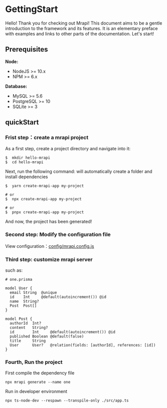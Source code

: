 # GettingStart

Hello! Thank you for checking out Mrapi!
This document aims to be a gentle introduction to the framework and its features. It is an elementary preface with examples and links to other parts of the documentation.
Let's start!

## Prerequisites 

**Node:**

- NodeJS >= 10.x
- NPM >= 6.x

**Database:**

- MySQL >= 5.6
- PostgreSQL >= 10
- SQLite >= 3

## quickStart

### Frist step：create a mrapi project

As a first step, create a project directory and navigate into it:

```terminal
$  mkdir hello-mrapi
$  cd hello-mrapi
```

Next, run the following command: will automatically create a folder and install dependencies

```terminal
$  yarn create-mrapi-app my-project

# or
$  npx create-mrapi-app my-project

# or
$  pnpx create-mrapi-app my-project
```

And now, the project has  been generated!

### Second step: Modify the configuration file

View configuration：[config/mrapi.config.js](https://mrapi-js.github.io/docs/Configuration/Common.html)

### Third step: customize mrapi server

such as: 
```prisma
# one.prisma

model User {
  email String  @unique
  id    Int     @default(autoincrement()) @id
  name  String?
  Post  Post[]
}

model Post {
  authorId  Int?
  content   String?
  id        Int     @default(autoincrement()) @id
  published Boolean @default(false)
  title     String
  User      User?   @relation(fields: [authorId], references: [id])
}

```
### Fourth, Run the project
First compile the dependency file
```terminal
npx mrapi generate --name one
```
Run in developer environment
```termianl
npx ts-node-dev --respawn --transpile-only ./src/app.ts
```
